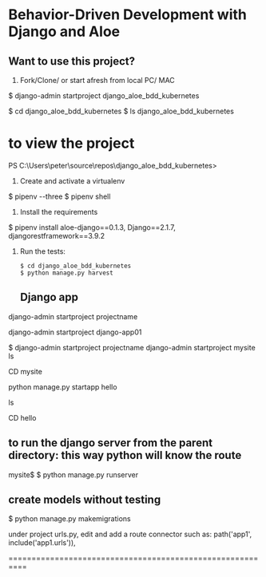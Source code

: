 # Behavior-Driven Development with Django and Aloe

## Want to use this project?

1. Fork/Clone/ or start afresh from local PC/ MAC

$ django-admin startproject django_aloe_bdd_kubernetes

$ cd django_aloe_bdd_kubernetes
$ ls django_aloe_bdd_kubernetes

# to view the project

PS C:\Users\peter\source\repos\django_aloe_bdd_kubernetes>

1. Create and activate a virtualenv

$ pipenv --three
$ pipenv shell




1. Install the requirements

$ pipenv install aloe-django==0.1.3, Django==2.1.7, djangorestframework==3.9.2


1. Run the tests:

    ```
    $ cd django_aloe_bdd_kubernetes
    $ python manage.py harvest
    ```


    ## Django app

django-admin startproject projectname

django-admin startproject django-app01

$ django-admin startproject projectname
django-admin startproject mysite
ls 

CD mysite

python manage.py startapp hello

ls

CD hello



## to run the django server from the parent directory: this way python will know the route

mysite$
$ python manage.py runserver


## create models without testing

$ python manage.py makemigrations



under project urls.py, edit and add a route connector such as:
path('app1', include('app1.urls')),

==========================================================
